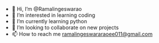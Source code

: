 - 👋 Hi, I’m @Ramalingeswarao
- 👀 I’m interested in learning coding
- 🌱 I’m currently learning python
- 💞️ I’m looking to collaborate on new projects
- 📫 How to reach me ramalingeswararaoee011@gmail.com

<!---
Ramalingeswarao/Ramalingeswarao is a ✨ special ✨ repository because its `README.md` (this file) appears on your GitHub profile.
You can click the Preview link to take a look at your changes.
--->
